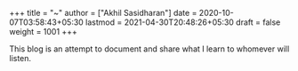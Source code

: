 +++
title = "~"
author = ["Akhil Sasidharan"]
date = 2020-10-07T03:58:43+05:30
lastmod = 2021-04-30T20:48:26+05:30
draft = false
weight = 1001
+++

This blog is an attempt to document and share what I learn to whomever will
listen.
